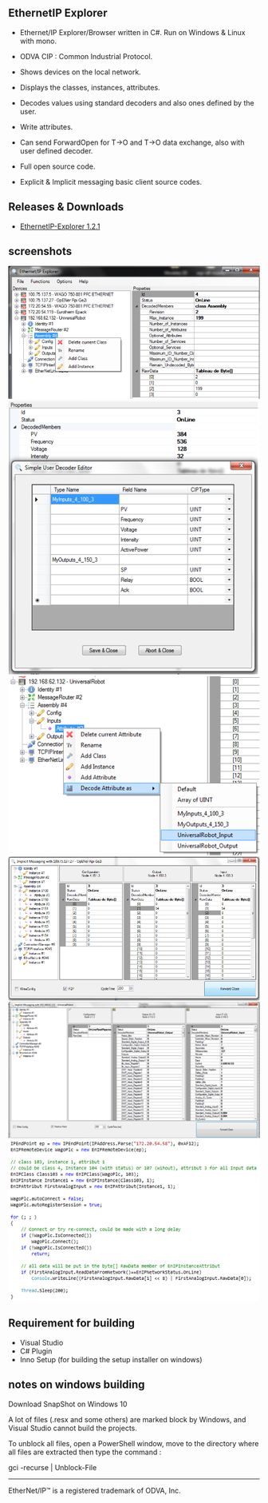 ## EthernetIP Explorer

*  Ethernet/IP Explorer/Browser written in C#. Run on Windows & Linux with mono.
*  ODVA CIP : Common Industrial Protocol.
*  Shows devices on the local network.
*  Displays the classes, instances, attributes.
*  Decodes values using standard decoders and also ones defined by the user.
*  Write attributes.
*  Can send ForwardOpen for T->O and T->O data exchange, also with user defined decoder.
*  Full open source code.

*  Explicit & Implicit messaging basic client source codes.

## Releases & Downloads

*  [EthernetIP-Explorer 1.2.1](https://github.com/tswaehn/ethernetIP-explorer/releases/download/1.2.1/SetupEnIPExplorer_1.2.1.exe)

## screenshots

![image1](/Docs/image1.png)
![image2](/Docs/image2.png)
![image3](/Docs/image3.png)
![image4](/Docs/image4.png)
![image5](/Docs/image5.png)
![image6](/Docs/image6.png)

## Requirement for building

*  Visual Studio
*  C# Plugin
*  Inno Setup (for building the setup installer on windows)


## notes on windows building

Download SnapShot on Windows 10

A lot of files (.resx and some others) are marked block by Windows, and Visual Studio cannot build the projects.

To unblock all files, open a PowerShell window, move to the directory where all files are extracted then type the command :

gci -recurse  | Unblock-File 

---
EtherNet/IP™ is a registered trademark of ODVA, Inc.

